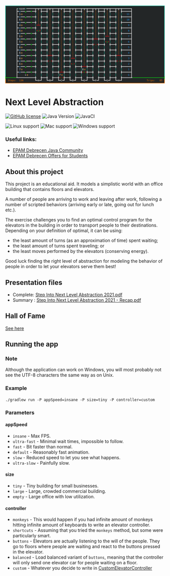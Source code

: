 ![NLA](.github/assets/NLA.png)

# Next Level Abstraction

[![GitHub license](https://img.shields.io/github/license/nagyesta/next-level-abstraction?color=informational)](https://raw.githubusercontent.com/nagyesta/next-level-abstraction/main/LICENSE)
![Java Version](https://img.shields.io/badge/JDK-8+-blue?logo=Java)
![JavaCI](https://img.shields.io/github/workflow/status/nagyesta/next-level-abstraction/JavaCI?logo=github)

![Linux support](https://img.shields.io/badge/UNIX/Linux-Supported-default?logo=linux)
![Mac support](https://img.shields.io/badge/OS%20X-Supported-default?logo=Apple)
![Windows support](https://img.shields.io/badge/Windows-UTF--8%20locale%20needed-yellow?logo=Windows)

### Useful links:
- [EPAM Debrecen Java Community](https://community-z.com/communities/debrecen-java-community)
- [EPAM Debrecen Offers for Students](https://community-z.com/communities/debrecenmeetsyou/offers-for-students)

## About this project

This project is an educational aid. It models a simplistic world with an office building that contains floors and elevators.

A number of people are arriving to work and leaving after work, following a number of scripted behaviors (arriving early or late, going out
for lunch etc.).

The exercise challenges you to find an optimal control program for the elevators in the building in order to transport people to their
destinations. Depending on your definition of optimal, it can be using:
- the least amount of turns (as an approximation of time) spent waiting;
- the least amount of turns spent traveling; or
- the least moves performed by the elevators (conserving energy). 
  
Good luck finding the right level of abstraction for modeling the behavior of people in order to let your elevators serve them best!

## Presentation files

- Complete: [Step Into Next Level Abstraction 2021.pdf](.github/assets/Step%20Into%20Next%20Level%20Abstraction%202021.pdf)
- Summary : [Step Into Next Level Abstraction 2021 - Recap.pdf](.github/assets/Step%20Into%20Next%20Level%20Abstraction%202021%20-%20Recap.pdf)

## Hall of Fame

[See here](Hall-of-Fame.md)

## Running the app

### Note
Although the application can work on Windows, you will most probably not see the UTF-8 characters the same way as on Unix.

### Example

```./gradlew run -P appSpeed=insane -P size=tiny -P controller=custom```

### Parameters

#### appSpeed

- `insane` - Max FPS.
- `ultra-fast` - Minimal wait times, impossible to follow.
- `fast` - Bit faster than normal.
- `default` - Reasonably fast animation.
- `slow` - Reduced speed to let you see what happens.
- `ultra-slow` - Painfully slow. 

#### size
- `tiny` - Tiny building for small businesses.
- `large` - Large, crowded commercial building.
- `empty` - Large office with low utilization.

#### controller
- `monkeys` - This would happen if you had infinite amount of monkeys hitting infinite amount of keyboards to write an elevator controller.
- `shortcuts` - Assuming that you tried the `monkeys` method, but some were particularly smart.
- `buttons` - Elevators are actually listening to the will of the people. They go to floors where people are waiting and react to the
  buttons pressed in the elevator.
- `balanced` - Load balanced variant of `buttons`, meaning that the controller will only send one elevator car for people waiting on a
  floor.
- `custom` - Whatever you decide to write in [CustomElevatorController](src/main/java/com/github/nagyesta/demo/nla/state/control/CustomElevatorController.java)
